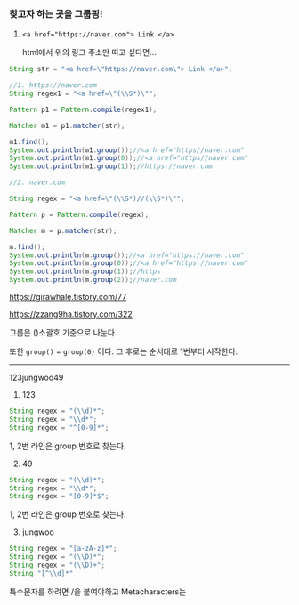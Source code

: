 ### 찾고자 하는 곳을 그룹핑!

1. `<a href="https://naver.com"> Link </a>`

   html에서 위의 링크 주소만 따고 싶다면...

```java
String str = "<a href=\"https://naver.com\"> Link </a>";

//1. https://naver.com
String regex1 = "<a href=\"(\\S*)\"";

Pattern p1 = Pattern.compile(regex1);

Matcher m1 = p1.matcher(str);

m1.find();
System.out.println(m1.group());//<a href="https//naver.com"
System.out.println(m1.group(0));//<a href="https//naver.com"
System.out.println(m1.group(1));//https://naver.com

//2. naver.com

String regex = "<a href=\"(\\S*)//(\\S*)\"";

Pattern p = Pattern.compile(regex);

Matcher m = p.matcher(str);

m.find();
System.out.println(m.group());//<a href="https://naver.com"
System.out.println(m.group(0));//<a href="https://naver.com"
System.out.println(m.group(1));//https
System.out.println(m.group(2));//naver.com
```

https://girawhale.tistory.com/77

https://zzang9ha.tistory.com/322

그룹은 ()소괄호 기준으로 나눈다.

또한 `group()` = `group(0)` 이다. 그 후로는 순서대로 1번부터 시작한다.

























-----------------------------------------

123jungwoo49

1. 123

```java
String regex = "(\\d)*";
String regex = "\\d*";
String regex = "^[0-9]*";
```

1, 2번 라인은 group 번호로 찾는다.

2. 49

```java
String regex = "(\\d)*";
String regex = "\\d*";
String regex = "[0-9]*$";
```

1, 2번 라인은 group 번호로 찾는다.

3. jungwoo

```java
String regex = "[a-zA-z]*";
String regex = "(\\D)*";
String regex = "(\\D)+";
String "[^\\d]*"
```





특수문자를 하려면 /을 붙여야하고 Metacharacters는 